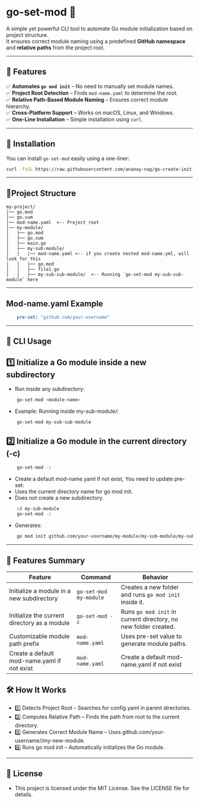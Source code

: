 # go-set-mod 🚀  

A simple yet powerful CLI tool to automate Go module initialization based on project structure.  
It ensures correct module naming using a predefined **GitHub namespace** and **relative paths** from the project root.  

---

## 📌 Features  
✅ **Automates `go mod init`** – No need to manually set module names.  
✅ **Project Root Detection** – Finds `mod-name.yaml` to determine the root.  
✅ **Relative Path-Based Module Naming** – Ensures correct module hierarchy.  
✅ **Cross-Platform Support** – Works on macOS, Linux, and Windows.  
✅ **One-Line Installation** – Simple installation using `curl`.  

---

## 🔧 Installation  

You can install `go-set-mod` easily using a one-liner:  

```sh
curl -fsSL https://raw.githubusercontent.com/ananay-nag/go-create-init-module/refs/heads/main/install.sh | bash
```
---
## 📂Project Structure
```
my-project/
│── go.mod
│── go.sum
│── mod-name.yaml  <-- Project root
│── my-module/
│   ├── go.mod
│   ├── go.sum
│   ├── main.go
│   ├── my-sub-module/
|   |   |── mod-name.yaml <-- if you create nested mod-name.yml, will look for this
│   │   ├── go.mod
│   │   ├── file1.go
│   │   ├── my-sub-sub-module/  <-- Running `go-set-mod my-sub-sub-module` here
```
---

## Mod-name.yaml Example

```yaml
    pre-set: "github.com/your-username"
```
---
## 🚀 CLI Usage

## 1️⃣ Initialize a Go module inside a new subdirectory

- Run inside any subdirectory:
```sh
    go-set-mod <module-name>
```
- Example: Running inside my-sub-module/:
```sh
    go-set-mod my-sub-sub-module
```

## 2️⃣ Initialize a Go module in the current directory (-c)
```sh
    go-set-mod -c
```
- Create a default mod-name.yaml if not exist, You need to update pre-set:
- Uses the current directory name for go mod init.
- Does not create a new subdirectory.
```sh
    cd my-sub-module
    go-set-mod -c
```

- Generates:
```sh
    go mod init github.com/your-username/my-module/my-sub-module/my-sub-sub-module
```
---

## 📌 Features Summary
| Feature                                             | Command                     | Behavior                                                                      |
|-----------------------------------------------------|-----------------------------|-------------------------------------------------------------------------------|
| Initialize a module in a new subdirectory           | `go-set-mod my-module`      | Creates a new folder and runs `go mod init` inside it.                        |
| Initialize the current directory as a module        | `go-set-mod -c`             | Runs `go mod init` in current directory, no new folder created.               |
| Customizable module path prefix                     | `mod-name.yaml`             | Uses pre-set value to generate module paths.                                  |
| Create a default mod-name.yaml if not exist         | `mod-name.yaml`             | Create a default mod-name.yaml if not exist                                   |

## 🛠 How It Works
- 1️⃣ Detects Project Root – Searches for config.yaml in parent directories.
- 2️⃣ Computes Relative Path – Finds the path from root to the current directory.
- 3️⃣ Generates Correct Module Name – Uses github.com/your-username/<relative-path>/my-new-module.
- 4️⃣ Runs go mod init – Automatically initializes the Go module.
---
## 📜 License
- This project is licensed under the MIT License. See the LICENSE file for details.